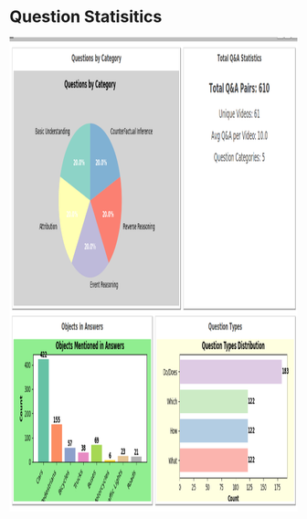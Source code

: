 # Question Statisitics

<img width="1205" height="830" alt="image" src="../assets/Question_Stats.png" />
